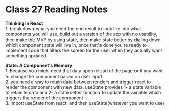 # Class 27 Reading Notes

**Thinking in React**  
1\. break down what you need the end result to look like into what components you will use, build out a version of the app with no usability, then make the MVP by using state, then make state better by dialing down which component state will live in, once that's done you're ready to implement code that alters the screen for the user when they actually want something updated  

**State: A Component's Memory**  
1\. Because you might need that data upon reload of the page or if you want to change the component based on user input  
2\. you need a way to retain data between renders and trigger react to render the component with new data. useState provides 1- a state variable to retain te data and 2- a state setter function to update the variable which triggers the render of the component  
3\. import useState from react, and then useState(whatever you want to use)  
